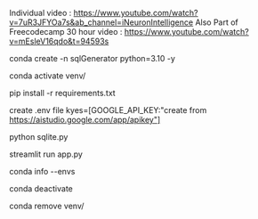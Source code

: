
Individual video : https://www.youtube.com/watch?v=7uR3JFYOa7s&ab_channel=iNeuronIntelligence
Also Part of Freecodecamp 30 hour video : https://www.youtube.com/watch?v=mEsleV16qdo&t=94593s


conda create -n sqlGenerator python=3.10 -y

conda activate venv/

pip install -r requirements.txt

create .env file 
kyes=[GOOGLE_API_KEY:"create from https://aistudio.google.com/app/apikey"]

python sqlite.py

streamlit run app.py

conda info --envs

conda deactivate

conda remove venv/